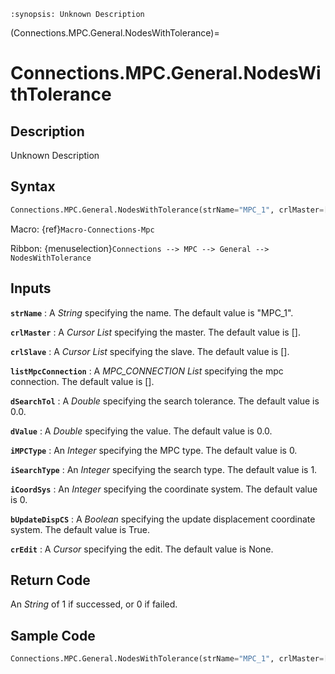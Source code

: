 ```{module} Connections.MPC.General.NodesWithTolerance()
:synopsis: Unknown Description
```

(Connections.MPC.General.NodesWithTolerance)=

# Connections.MPC.General.NodesWithTolerance

## Description

Unknown Description

## Syntax

```python
Connections.MPC.General.NodesWithTolerance(strName="MPC_1", crlMaster=[], crlSlave=[], listMpcConnection=[], dSearchTol=0.0, dValue=0.0, iMPCType=0, iSearchType=1, iCoordSys=0, bUpdateDispCS=True, crEdit=None)
```

Macro: {ref}`Macro-Connections-Mpc`

Ribbon: {menuselection}`Connections --> MPC --> General --> NodesWithTolerance`

## Inputs

**`strName`**
: A _String_ specifying the name. The default value is "MPC_1".

**`crlMaster`**
: A _Cursor List_ specifying the master. The default value is [].

**`crlSlave`**
: A _Cursor List_ specifying the slave. The default value is [].

**`listMpcConnection`**
: A _MPC_CONNECTION List_ specifying the mpc connection. The default value is [].

**`dSearchTol`**
: A _Double_ specifying the search tolerance. The default value is 0.0.

**`dValue`**
: A _Double_ specifying the value. The default value is 0.0.

**`iMPCType`**
: An _Integer_ specifying the MPC type. The default value is 0.

**`iSearchType`**
: An _Integer_ specifying the search type. The default value is 1.

**`iCoordSys`**
: An _Integer_ specifying the coordinate system. The default value is 0.

**`bUpdateDispCS`**
: A _Boolean_ specifying the update displacement coordinate system. The default value is True.

**`crEdit`**
: A _Cursor_ specifying the edit. The default value is None.

## Return Code

An _String_ of 1 if successed, or 0 if failed.

## Sample Code

```python
Connections.MPC.General.NodesWithTolerance(strName="MPC_1", crlMaster=[], crlSlave=[], listMpcConnection=[], dSearchTol=0.0, dValue=0.0, iMPCType=0, iSearchType=1, iCoordSys=0, bUpdateDispCS=True, crEdit=None)
```
